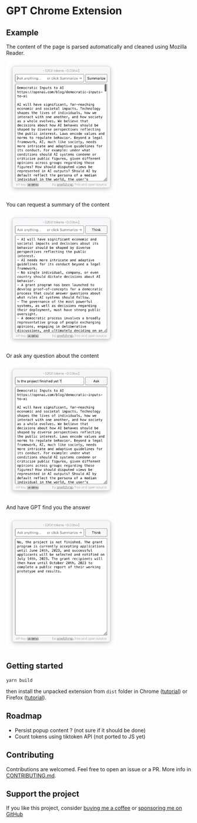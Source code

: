 # GPT Chrome Extension

## Example

The content of the page is parsed automatically and cleaned using Mozilla Reader.

<img src="https://raw.githubusercontent.com/snwfdhmp/gpt-chrome-extension/main/docs/screenshot-1.png"  width="300">

You can request a summary of the content

<img src="https://raw.githubusercontent.com/snwfdhmp/gpt-chrome-extension/main/docs/screenshot-2.png"  width="300">

Or ask any question about the content

<img src="https://raw.githubusercontent.com/snwfdhmp/gpt-chrome-extension/main/docs/screenshot-3.png"  width="300">

And have GPT find you the answer

<img src="https://raw.githubusercontent.com/snwfdhmp/gpt-chrome-extension/main/docs/screenshot-4.png"  width="300">

## Getting started

`yarn build`

then install the unpacked extension from `dist` folder in Chrome ([tutorial](https://github.com/web-scrobbler/web-scrobbler/wiki/Install-an-unpacked-extension)) or Firefox ([tutorial](https://developer.mozilla.org/en-US/docs/Mozilla/Add-ons/WebExtensions/Your_first_WebExtension#installing)).

## Roadmap

- Persist popup content ? (not sure if it should be done)
- Count tokens using tiktoken API (not ported to JS yet)

## Contributing

Contributions are welcomed. Feel free to open an issue or a PR. More info in [CONTRIBUTING.md](./CONTRIBUTING.md).

## Support the project

If you like this project, consider [buying me a coffee](https://www.buymeacoffee.com/snwfdhmp) or [sponsoring me on GitHub](https://github.com/sponsors/snwfdhmp)